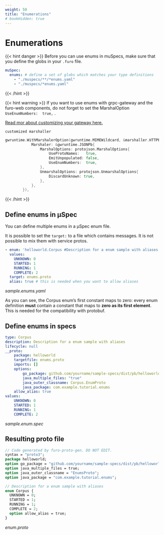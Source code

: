 ```yaml
---
weight: 50
title: "Enumerations"
# bookHidden: true
---
```

# Enumerations



{{< hint danger >}}
Before you can use enums in muSpecs, make sure that you define the globs in your `.furo` file. 
````yaml
muSpec:
  enums: # define a set of globs which matches your type definitions
    - "./muspecs/**/*enums.yaml"
    - "./muspecs/*enums.yaml"
````

{{< /hint >}}

{{< hint warning >}}
If you want to use enums with grpc-gateway and the furo-web components, do not forget to set the MarshalOption `UseEnumNumbers:  true,` .

[Read mor about customizing your gateway here.](https://grpc-ecosystem.github.io/grpc-gateway/docs/mapping/customizing_your_gateway/)

`customized marshaller`
```go
gwruntime.WithMarshalerOption(gwruntime.MIMEWildcard, &marshaller.HTTPBodyMarshaler{
			Marshaler: &gwruntime.JSONPb{
				MarshalOptions: protojson.MarshalOptions{
					UseProtoNames:   true,
					EmitUnpopulated: false,
					UseEnumNumbers:  true,
				},
				UnmarshalOptions: protojson.UnmarshalOptions{
					DiscardUnknown: true,
				},
			},
		}),
```
{{< /hint >}}
## Define enums in µSpec
You can define multiple enums in a µSpec enum file. 

It is possible to set the `target:` to a file which contains messages. It is not possible to mix them with service protos. 

```yaml
- enum: 'helloworld.Corpus #Description for a enum sample with aliases'
  values:
    UNKNOWN: 0
    STARTED: 1
    RUNNING: 1
    COMPLETE: 2
  target: enums.proto
  alias: true # this is needed when you want to allow aliases
```
*sample.enums.yaml*

As you can see, the Corpus enum’s first constant maps to zero: every enum definition **must** contain a constant that maps to **zero as its first element**. This is needed for the compatibility with protobuf.

## Define enums in specs

```yaml
type: Corpus
description: Description for a enum sample with aliases
lifecycle: null
__proto:
    package: helloworld
    targetfile: enums.proto
    imports: []
    options:
        go_package: github.com/yourname/sample-specs/dist/pb/helloworld;helloworldpb
        java_multiple_files: "true"
        java_outer_classname: Corpus.EnumProto
        java_package: com.example.tutorial.enums
    allow_alias: true
values:
    UNKNOWN: 0
    STARTED: 1
    RUNNING: 1
    COMPLETE: 2

```
*sample.enum.spec*


## Resulting proto file

```protobuf
// Code generated by furo-proto-gen. DO NOT EDIT.
syntax = "proto3";
package helloworld;
option go_package = "github.com/yourname/sample-specs/dist/pb/helloworld;helloworldpb";
option java_multiple_files = true;
option java_outer_classname = "EnumsProto";
option java_package = "com.example.tutorial.enums";

// Description for a enum sample with aliases
enum Corpus {
  UNKNOWN = 0;
  STARTED = 1;
  RUNNING = 1;
  COMPLETE = 2;
  option allow_alias = true;
}
```
*enum.proto*
